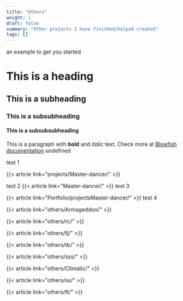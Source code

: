 ```yaml
---
title: "Others"
weight: 1
draft: false
summary: "Other projects I have finished/helped created"
tags: []
---
```

 an example to get you started
# This is a heading
## This is a subheading
### This is a subsubheading
#### This is a subsubsubheading
This is a paragraph with **bold** and *italic* text.
Check more at [Blowfish documentation](https://blowfish.page/)
undefined

test 1

{{< article link="projects/Master-dancer/" >}} 

test 2
{{< article link="Master-dancer/" >}} 
test 3

{{< article link="Portfolio/projectsMaster-dancer/" >}} 
test 4

{{< article link="others/Armageddon/" >}} 

{{< article link="others/rc/" >}} 

{{< article link="others/fj/" >}}

{{< article link="others/tb/" >}} 

{{< article link="others/sss/" >}} 

{{< article link="others/Climatic/" >}} 

{{< article link="others/ss/" >}} 

{{< article link="others/ft/" >}}
